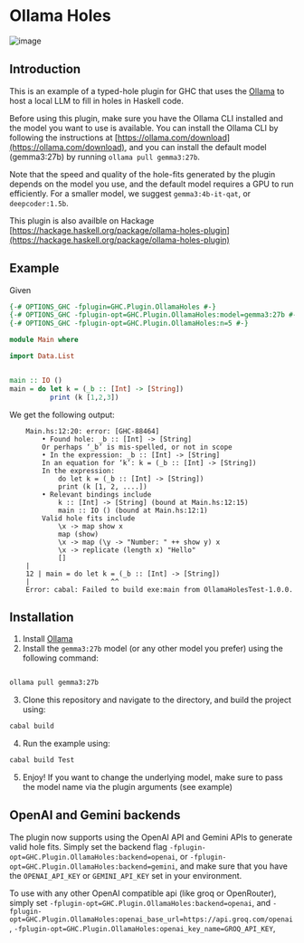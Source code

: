 # Ollama Holes

![image](https://github.com/user-attachments/assets/649ffcd2-0560-47d6-bbbe-74bae08cbb70)

## Introduction
This is an example of a typed-hole plugin for GHC that uses the [Ollama](https://ollama.com/) to host a local LLM to fill in holes in Haskell code.

Before using this plugin, make sure you have the Ollama CLI installed and the model you want to use is available.
You can install the Ollama CLI by following the instructions at [https://ollama.com/download](https://ollama.com/download),
and you can install the default model (gemma3:27b) by running `ollama pull gemma3:27b`.

Note that the speed and quality of the hole-fits generated by the plugin depends on
the model you use, and the default model requires a GPU to run efficiently.
For a smaller model, we suggest `gemma3:4b-it-qat`, or `deepcoder:1.5b`.

This plugin is also availble on Hackage [https://hackage.haskell.org/package/ollama-holes-plugin](https://hackage.haskell.org/package/ollama-holes-plugin)

## Example
Given

```haskell
{-# OPTIONS_GHC -fplugin=GHC.Plugin.OllamaHoles #-}
{-# OPTIONS_GHC -fplugin-opt=GHC.Plugin.OllamaHoles:model=gemma3:27b #-}
{-# OPTIONS_GHC -fplugin-opt=GHC.Plugin.OllamaHoles:n=5 #-}

module Main where

import Data.List


main :: IO ()
main = do let k = (_b :: [Int] -> [String])
          print (k [1,2,3])

```

We get the following output:


```text
    Main.hs:12:20: error: [GHC-88464]
        • Found hole: _b :: [Int] -> [String]
        Or perhaps ‘_b’ is mis-spelled, or not in scope
        • In the expression: _b :: [Int] -> [String]
        In an equation for ‘k’: k = (_b :: [Int] -> [String])
        In the expression:
            do let k = (_b :: [Int] -> [String])
            print (k [1, 2, ....])
        • Relevant bindings include
            k :: [Int] -> [String] (bound at Main.hs:12:15)
            main :: IO () (bound at Main.hs:12:1)
        Valid hole fits include
            \x -> map show x
            map (show)
            \x -> map (\y -> "Number: " ++ show y) x
            \x -> replicate (length x) "Hello"
            []
    |
    12 | main = do let k = (_b :: [Int] -> [String])
    |                    ^^
    Error: cabal: Failed to build exe:main from OllamaHolesTest-1.0.0.
```

## Installation

1. Install [Ollama](https://ollama.com/download)
2. Install the `gemma3:27b` model (or any other model you prefer) using the following command:

```bash

ollama pull gemma3:27b
```
3. Clone this repository and navigate to the directory, and build the project using:

```bash
cabal build
```
4. Run the example using:

```bash
cabal build Test
```

5. Enjoy! If you want to change the underlying model, make sure to pass the model name via the plugin arguments (see example)

## OpenAI and Gemini backends

The plugin now supports using the OpenAI API and Gemini APIs to generate valid hole fits.
Simply set the backend flag `-fplugin-opt=GHC.Plugin.OllamaHoles:backend=openai`,
or `-fplugin-opt=GHC.Plugin.OllamaHoles:backend=gemini`, and make sure that
you have the `OPENAI_API_KEY` or `GEMINI_API_KEY` set in your environment.

To use with any other OpenAI compatible api (like groq or OpenRouter), simply set
`-fplugin-opt=GHC.Plugin.OllamaHoles:backend=openai`,
and
`-fplugin-opt=GHC.Plugin.OllamaHoles:openai_base_url=https://api.groq.com/openai`,
`-fplugin-opt=GHC.Plugin.OllamaHoles:openai_key_name=GROQ_API_KEY`,
